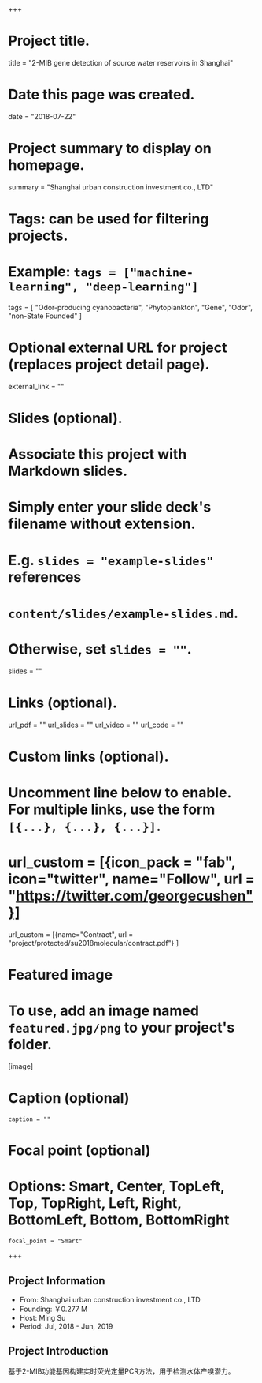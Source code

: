 +++
# Project title.
title = "2-MIB gene detection of source water reservoirs in Shanghai"

# Date this page was created.
date = "2018-07-22"

# Project summary to display on homepage.
summary = "Shanghai urban construction investment co., LTD"

# Tags: can be used for filtering projects.
# Example: `tags = ["machine-learning", "deep-learning"]`
tags = [ "Odor-producing cyanobacteria", "Phytoplankton", "Gene", "Odor", "non-State Founded" ]

# Optional external URL for project (replaces project detail page).
external_link = ""

# Slides (optional).
#   Associate this project with Markdown slides.
#   Simply enter your slide deck's filename without extension.
#   E.g. `slides = "example-slides"` references 
#   `content/slides/example-slides.md`.
#   Otherwise, set `slides = ""`.
slides = ""

# Links (optional).
url_pdf = ""
url_slides = ""
url_video = ""
url_code = ""

# Custom links (optional).
#   Uncomment line below to enable. For multiple links, use the form `[{...}, {...}, {...}]`.
# url_custom = [{icon_pack = "fab", icon="twitter", name="Follow", url = "https://twitter.com/georgecushen"}]
url_custom = [{name="Contract", url = "project/protected/su2018molecular/contract.pdf"} ]

# Featured image
# To use, add an image named `featured.jpg/png` to your project's folder. 
[image]
  # Caption (optional)
    caption = ""
  
  # Focal point (optional)
  # Options: Smart, Center, TopLeft, Top, TopRight, Left, Right, BottomLeft, Bottom, BottomRight
    focal_point = "Smart"

+++

## Project Information

- From: Shanghai urban construction investment co., LTD
- Founding: ￥0.277 M
- Host: Ming Su
- Period: Jul, 2018 - Jun, 2019

## Project Introduction

基于2-MIB功能基因构建实时荧光定量PCR方法，用于检测水体产嗅潜力。
